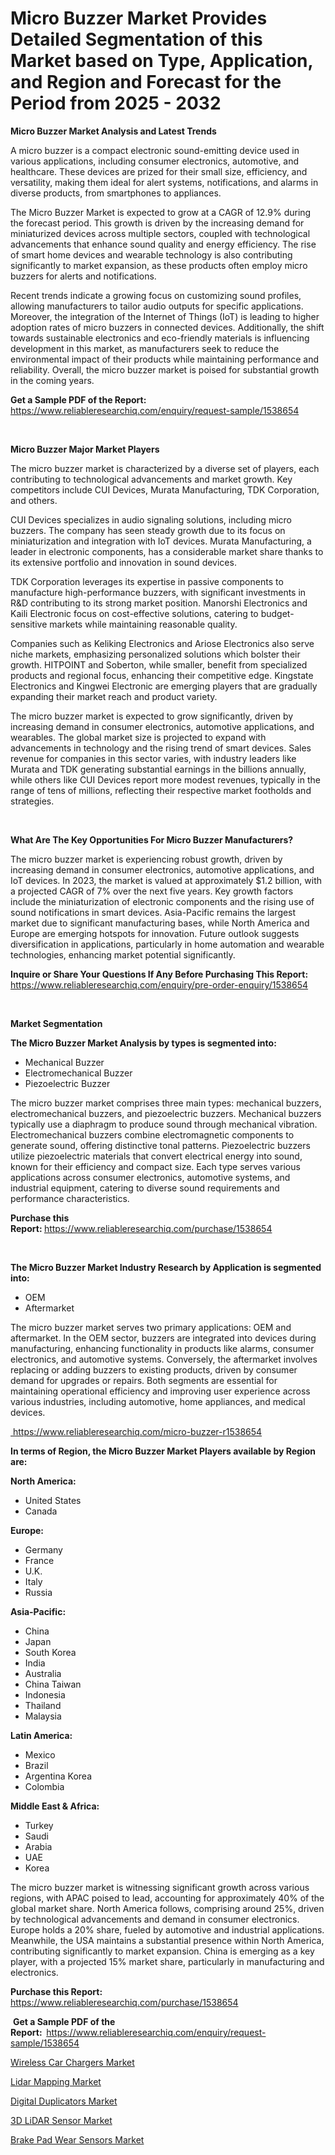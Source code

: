 <p><h1>Micro Buzzer Market Provides Detailed Segmentation of this Market based on Type, Application, and Region and Forecast for the Period from 2025 - 2032</h1></p><p><strong>Micro Buzzer Market Analysis and Latest Trends</strong></p>
<p><p>A micro buzzer is a compact electronic sound-emitting device used in various applications, including consumer electronics, automotive, and healthcare. These devices are prized for their small size, efficiency, and versatility, making them ideal for alert systems, notifications, and alarms in diverse products, from smartphones to appliances.</p><p>The Micro Buzzer Market is expected to grow at a CAGR of 12.9% during the forecast period. This growth is driven by the increasing demand for miniaturized devices across multiple sectors, coupled with technological advancements that enhance sound quality and energy efficiency. The rise of smart home devices and wearable technology is also contributing significantly to market expansion, as these products often employ micro buzzers for alerts and notifications.</p><p>Recent trends indicate a growing focus on customizing sound profiles, allowing manufacturers to tailor audio outputs for specific applications. Moreover, the integration of the Internet of Things (IoT) is leading to higher adoption rates of micro buzzers in connected devices. Additionally, the shift towards sustainable electronics and eco-friendly materials is influencing development in this market, as manufacturers seek to reduce the environmental impact of their products while maintaining performance and reliability. Overall, the micro buzzer market is poised for substantial growth in the coming years.</p></p>
<p><strong>Get a Sample PDF of the Report:&nbsp;</strong> <a href="https://www.reliableresearchiq.com/enquiry/request-sample/1538654?utm_campaign=1834&utm_medium=2&utm_source=Github&utm_content=ia&utm_term=11022025&utm_id=micro-buzzer">https://www.reliableresearchiq.com/enquiry/request-sample/1538654</a></p>
<p>&nbsp;</p>
<p><strong>Micro Buzzer Major Market Players</strong></p>
<p><p>The micro buzzer market is characterized by a diverse set of players, each contributing to technological advancements and market growth. Key competitors include CUI Devices, Murata Manufacturing, TDK Corporation, and others.</p><p>CUI Devices specializes in audio signaling solutions, including micro buzzers. The company has seen steady growth due to its focus on miniaturization and integration with IoT devices. Murata Manufacturing, a leader in electronic components, has a considerable market share thanks to its extensive portfolio and innovation in sound devices. </p><p>TDK Corporation leverages its expertise in passive components to manufacture high-performance buzzers, with significant investments in R&D contributing to its strong market position. Manorshi Electronics and Kaili Electronic focus on cost-effective solutions, catering to budget-sensitive markets while maintaining reasonable quality.</p><p>Companies such as Keliking Electronics and Ariose Electronics also serve niche markets, emphasizing personalized solutions which bolster their growth. HITPOINT and Soberton, while smaller, benefit from specialized products and regional focus, enhancing their competitive edge. Kingstate Electronics and Kingwei Electronic are emerging players that are gradually expanding their market reach and product variety.</p><p>The micro buzzer market is expected to grow significantly, driven by increasing demand in consumer electronics, automotive applications, and wearables. The global market size is projected to expand with advancements in technology and the rising trend of smart devices. Sales revenue for companies in this sector varies, with industry leaders like Murata and TDK generating substantial earnings in the billions annually, while others like CUI Devices report more modest revenues, typically in the range of tens of millions, reflecting their respective market footholds and strategies.</p></p>
<p>&nbsp;</p>
<p><strong>What Are The Key Opportunities For Micro Buzzer Manufacturers?</strong></p>
<p><p>The micro buzzer market is experiencing robust growth, driven by increasing demand in consumer electronics, automotive applications, and IoT devices. In 2023, the market is valued at approximately $1.2 billion, with a projected CAGR of 7% over the next five years. Key growth factors include the miniaturization of electronic components and the rising use of sound notifications in smart devices. Asia-Pacific remains the largest market due to significant manufacturing bases, while North America and Europe are emerging hotspots for innovation. Future outlook suggests diversification in applications, particularly in home automation and wearable technologies, enhancing market potential significantly.</p></p>
<p><strong>Inquire or Share Your Questions If Any Before Purchasing This Report:</strong> <a href="https://www.reliableresearchiq.com/enquiry/pre-order-enquiry/1538654?utm_campaign=1834&utm_medium=2&utm_source=Github&utm_content=ia&utm_term=11022025&utm_id=micro-buzzer">https://www.reliableresearchiq.com/enquiry/pre-order-enquiry/1538654</a></p>
<p>&nbsp;</p>
<p><strong>Market Segmentation</strong></p>
<p><strong>The Micro Buzzer Market Analysis by types is segmented into:</strong></p>
<p><ul><li>Mechanical Buzzer</li><li>Electromechanical Buzzer</li><li>Piezoelectric Buzzer</li></ul></p>
<p><p>The micro buzzer market comprises three main types: mechanical buzzers, electromechanical buzzers, and piezoelectric buzzers. Mechanical buzzers typically use a diaphragm to produce sound through mechanical vibration. Electromechanical buzzers combine electromagnetic components to generate sound, offering distinctive tonal patterns. Piezoelectric buzzers utilize piezoelectric materials that convert electrical energy into sound, known for their efficiency and compact size. Each type serves various applications across consumer electronics, automotive systems, and industrial equipment, catering to diverse sound requirements and performance characteristics.</p></p>
<p><strong>Purchase this Report:&nbsp;</strong><a href="https://www.reliableresearchiq.com/purchase/1538654?utm_campaign=1834&utm_medium=2&utm_source=Github&utm_content=ia&utm_term=11022025&utm_id=micro-buzzer">https://www.reliableresearchiq.com/purchase/1538654</a></p>
<p>&nbsp;</p>
<p><strong>The Micro Buzzer Market Industry Research by Application is segmented into:</strong></p>
<p><ul><li>OEM</li><li>Aftermarket</li></ul></p>
<p><p>The micro buzzer market serves two primary applications: OEM and aftermarket. In the OEM sector, buzzers are integrated into devices during manufacturing, enhancing functionality in products like alarms, consumer electronics, and automotive systems. Conversely, the aftermarket involves replacing or adding buzzers to existing products, driven by consumer demand for upgrades or repairs. Both segments are essential for maintaining operational efficiency and improving user experience across various industries, including automotive, home appliances, and medical devices.</p></p>
<p><a href="https://www.reliableresearchiq.com/micro-buzzer-r1538654?utm_campaign=1834&utm_medium=2&utm_source=Github&utm_content=ia&utm_term=11022025&utm_id=micro-buzzer">&nbsp;https://www.reliableresearchiq.com/micro-buzzer-r1538654</a></p>
<p><strong>In terms of Region, the Micro Buzzer Market Players available by Region are:</strong></p>
<p>
    <p> <strong> North America: </strong>
        <ul>
            <li>United States</li>
            <li>Canada</li>
        </ul>
        </p> 
    <p> <strong> Europe: </strong>
        <ul>
            <li>Germany</li>
            <li>France</li>
            <li>U.K.</li>
            <li>Italy</li>
            <li>Russia</li>
        </ul>
        </p> 
    <p> <strong> Asia-Pacific: </strong>
        <ul>
            <li>China</li>
            <li>Japan</li>
            <li>South Korea</li>
            <li>India</li>
            <li>Australia</li>
            <li>China Taiwan</li>
            <li>Indonesia</li>
            <li>Thailand</li>
            <li>Malaysia</li>
        </ul>
        </p> 
    <p> <strong> Latin America: </strong>
        <ul>
            <li>Mexico</li>
            <li>Brazil</li>
            <li>Argentina Korea</li>
            <li>Colombia</li>
        </ul>
        </p> 
    <p> <strong> Middle East & Africa: </strong>
        <ul>
            <li>Turkey</li>
            <li>Saudi</li>
            <li>Arabia</li>
            <li>UAE</li>
            <li>Korea</li>
        </ul>
    </p>
    </p>
<p><p>The micro buzzer market is witnessing significant growth across various regions, with APAC poised to lead, accounting for approximately 40% of the global market share. North America follows, comprising around 25%, driven by technological advancements and demand in consumer electronics. Europe holds a 20% share, fueled by automotive and industrial applications. Meanwhile, the USA maintains a substantial presence within North America, contributing significantly to market expansion. China is emerging as a key player, with a projected 15% market share, particularly in manufacturing and electronics.</p></p>
<p><strong>Purchase this Report: </strong><a href="https://www.reliableresearchiq.com/purchase/1538654?utm_campaign=1834&utm_medium=2&utm_source=Github&utm_content=ia&utm_term=11022025&utm_id=micro-buzzer">https://www.reliableresearchiq.com/purchase/1538654</a></p>
<p>&nbsp;<strong>Get a Sample PDF of the Report:&nbsp;&nbsp;</strong><a href="https://www.reliableresearchiq.com/enquiry/request-sample/1538654?utm_campaign=1834&utm_medium=2&utm_source=Github&utm_content=ia&utm_term=11022025&utm_id=micro-buzzer">https://www.reliableresearchiq.com/enquiry/request-sample/1538654</a></p>
<p><strong></strong></p>
<p><p><a href="https://github.com/alatoeve/Market-Research-Report-List-1/blob/main/wireless-car-chargers-market.md?utm_campaign=1834&utm_medium=2&utm_source=Github&utm_content=ia&utm_term=11022025&utm_id=micro-buzzer">Wireless Car Chargers Market</a></p><p><a href="https://github.com/seibttullyjh/Market-Research-Report-List-1/blob/main/lidar-mapping-market.md?utm_campaign=1834&utm_medium=2&utm_source=Github&utm_content=ia&utm_term=11022025&utm_id=micro-buzzer">Lidar Mapping Market</a></p><p><a href="https://github.com/achuoheatly/Market-Research-Report-List-1/blob/main/digital-duplicators-market.md?utm_campaign=1834&utm_medium=2&utm_source=Github&utm_content=ia&utm_term=11022025&utm_id=micro-buzzer">Digital Duplicators Market</a></p><p><a href="https://github.com/storcweithzg/Market-Research-Report-List-1/blob/main/3d-lidar-sensor-market.md?utm_campaign=1834&utm_medium=2&utm_source=Github&utm_content=ia&utm_term=11022025&utm_id=micro-buzzer">3D LiDAR Sensor Market</a></p><p><a href="https://github.com/qazalakanle/Market-Research-Report-List-1/blob/main/brake-pad-wear-sensors-market.md?utm_campaign=1834&utm_medium=2&utm_source=Github&utm_content=ia&utm_term=11022025&utm_id=micro-buzzer">Brake Pad Wear Sensors Market</a></p></p>